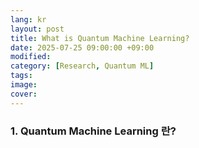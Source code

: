 ```yaml
---
lang: kr
layout: post
title: What is Quantum Machine Learning?
date: 2025-07-25 09:00:00 +09:00
modified: 
category: [Research, Quantum ML]
tags: 
image: 
cover: 
---
```


### 1. Quantum Machine Learning 란?



